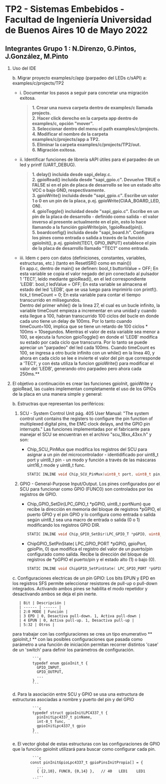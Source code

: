 # TP2 - Sistemas Embebidos - Facultad de Ingeniería Universidad de Buenos Aires 10 de Mayo 2022

## Integrantes Grupo 1 : N.Direnzo, G.Pintos, J.González, M.Pinto


1. Uso del IDE

   b. Migrar proyecto examples/c/app (parpadeo del LEDs c/sAPI) a: examples/c/projects/TP2
      - i. Documentar los pasos a seguir para concretar una migración exitosa.  
           >**1. Crear una nueva carpeta dentro de examples/c llamada projects.  
             2. Hacer click derecho en la carpeta app dentro de examples/c, opción "mover".  
             3. Seleccionar dentro del menu el path examples/c/projects.  
             4. Modificar el nombre de la carpeta examples/c/projects/app a TP2.  
             5. Eliminar la carpeta examples/c/projects/TP2/out.  
             6. Migración exitosa.**  
             
      - ii. Identificar funciones de librería sAPI útiles para el parpadeo de un led y printf (UART_DEBUG).
           >**1. delay() incluida desde sapi_delay.c.  
             2. gpioRead() incluida desde "sapi_gpio.c". Devuelve TRUE o FALSE si en el pin de placa de desarrollo se lee un estado alto VCC o bajo GND, respectivamente.  
             3. gpioWrite() incluida desde "sapi_gpio.c". Escribe un valor 1 o 0 en un pin de la placa, p.ej. gpioWrite(CIAA_BOARD_LED, ON).  
             4. gpioToggle() incluidad desde "sapi_gpio.c". Escribe en un pin de la placa de desarrollo - definido como salida - el valor inverso al presente actualmente en el pin, esto lo hace llamando a la función gpioWrite(pin, !gpioRead(pin)).  
             5. boardconfig() incluida desde "sapi_board.h". Configura los pines como entrada o salida a través de la función gpioInit(), p.ej. gpioInit(TEC1, GPIO_INPUT) establece el pin de la placa de desarrollo llamado "TEC1" como entrada.**
             
      - iii. Idem c pero con datos (definiciones, constantes, variables, estructuras, etc.) (tanto en ResetISR() como en main())  
          En app.c, dentro de main() se definen: bool_t buttonValue = OFF;  En esta variable se copia el valor negado del pin conectado al pulsador 1 'TEC1', leído mediante gpioRead(), en el led correspondiente 'LEDB'. bool_t ledValue    = OFF;  En esta variable se almacena el estado del led 'LEDB', que se usa luego para imprimirlo con printf(). tick_t timeCount   = 0; En esta variable para contar el tiempo transcurrido en milisegundos.  
             Dentro del primer while() de la linea 27, el cual es un bucle infinito, la variable timeCount empieza a incrementar en una unidad y cuando esta llegue a 100, habran transcurrido 100 ciclos del bucle en donde cada uno tiene un delay de 100ms. Por lo tanto cuando timeCount=100, implica que se tiene un retardo de 100 ciclos * 100ms = 10segundos. Mientras el valor de esta variable sea menor a 100, se ejecuta la funcion gpioToggle() en donde el 'LEDB' modifica su estado por cada ciclo que transcurra. Por lo tanto se puede apreciar un "parpadeo" del led cada 100ms. Cuando timeCount es 100, se ingresa a otro bucle infinito con un while() en la linea 40, y ahora en cada ciclo se lee e invierte el valor del pin que corresponde a 'TEC1', y con ésta utiliza la funcion gpioWrite() para modificar el valor del 'LEDB', generando otro parpadeo pero ahora cada 250ms.**
                  
2. El objetivo a continuación es crear las funciones gpioInit, gpioWrite y gpioRead, las cuales implementan completamente el uso de los
GPIOs de la placa en una manera simple y general: 

   b. Estructras que representan los periféricos:
      1. SCU - System Control Unit pág. 405 User Manual:  "The system control unit contains the registers to configure the pin function of multiplexed digital pins, the EMC clock delays, and the GPIO pin interrupts." Las funciones implementadas por el fabricante para manejar el SCU se encuentran en el archivo "scu_18xx_43xx.h" y son:
            - Chip_SCU_PinMux que modifica los registros del SCU para asignar a un pin del microcontrolador - identidificado por uint8_t port y uint8_t pin - un modo y función a través de las máscaras uint16_t mode y uint8_t func.
            
                ```c
                STATIC INLINE void Chip_SCU_PinMux(uint8_t port, uint8_t pin, uint16_t mode, uint8_t func);
                ```
            
      2. GPIO - General-Purpose Input/Output. Los pines configurados por el SCU para funcionar como GPIO (FUNC0) son controlados por los registros de GPIO. 
      
            - Chip_GPIO_SetDir(LPC_GPIO_t *pGPIO, uint8_t portNum) que recibe la dirección en memoria del bloque de registros *pGPIO, el puerto GPIO y el pin GPIO y lo configura como entrada o salida según uint8_t sea una macro de entrada o salida (0 o 1) modificando los registros GPIO DIR.
                    
                ```c
                STATIC INLINE void Chip_GPIO_SetDir(LPC_GPIO_T *pGPIO, uint8_t portNum, uint32 bitvalue, uint8_t out)
                ```
      
            - ChipGPIO_SetPinState( LPC_GPIO_PORT *pGPIO, gpioPort, gpioPin, 0) que modifica el registro del valor de un puerto/pin configurado como salida. Recibe la dirección del bloque de registros de *pGPIO el puerto/pin y el estado alto (1) o bajo (0).
            
                 ```c
                STATIC INLINE void ChipGPIO_SetPinState( LPC_GPIO_PORT *pGPIO, gpioPort, gpioPin, 0)
                ```
                
     c. Configuraciones electricas de un pin GPIO: Los bits EPUN y EPD en los registros SFS permite seleccionar resistores de pull-up o pull-down integrados. Activando ambos pines se habilita el modo repetidor y desactivando ambos se deja el pin inerte.
      
          | Bit | Descripción |
          | ------ | ------ |
          | 2:0 MODE | Función |
          | 3 EPD | 0, Desactiva pull-down. 1, Activa pull-down |
          | 4 EPUN | 0, Activa pull-up. 1, Desactiva pull-up |
          | 5:32 | Otros |

      para trabajar con las confgiuraciones se crea un tipo enumerativo ** gpioInit_t ** con las posibles configuraciones que pasada como parámetro a una función de iniciación permitan recorrer distintos 'case' de un 'switch' para definir los parámetros de configuración.      
      
                ```c
                typedef enum gpioInit_t {
                  GPIO_INPUT,
                  GPIO_OUTPUT,
                  ...
                }
                ```
    d. Para la asociación entre SCU y GPIO se usa una estructura de estructuras asociadas a nombre y puerto del pin y del GPIO
    
                ```c
                typedef struct gpioInitLPC4337_t {
                  pinInitLpc4337_t pinName,
                  int-8_t func,
                  gpioInitLpc4337_t gpio
                }
                ```
                
    e. El vector global de estas estructuras con las configuraciones de GPIO que la función gpioInit utilizará para buscar como configurar cada pin.
    
               
                ```c
               const pinInitGpioLpc4337_t gpioPinsInitPropia[] = {
                  ...
                  { {2,10}, FUNC0, {0,14} },   // 40   LED1    LED1
                  ...
                ```
